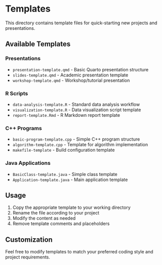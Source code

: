 # Templates

This directory contains template files for quick-starting new projects and presentations.

## Available Templates

### Presentations
- `presentation-template.qmd` - Basic Quarto presentation structure
- `slides-template.qmd` - Academic presentation template
- `workshop-template.qmd` - Workshop/tutorial presentation

### R Scripts
- `data-analysis-template.R` - Standard data analysis workflow
- `visualization-template.R` - Data visualization script template
- `report-template.Rmd` - R Markdown report template

### C++ Programs
- `basic-program-template.cpp` - Simple C++ program structure
- `algorithm-template.cpp` - Template for algorithm implementation
- `makefile-template` - Build configuration template

### Java Applications
- `BasicClass-template.java` - Simple class template
- `Application-template.java` - Main application template

## Usage
1. Copy the appropriate template to your working directory
2. Rename the file according to your project
3. Modify the content as needed
4. Remove template comments and placeholders

## Customization
Feel free to modify templates to match your preferred coding style and project requirements.